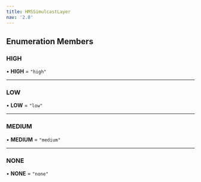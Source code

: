 ```yaml
---
title: HMSSimulcastLayer
nav: '2.8'
---
```


## Enumeration Members

### HIGH

• **HIGH** = `"high"`

---

### LOW

• **LOW** = `"low"`

---

### MEDIUM

• **MEDIUM** = `"medium"`

---

### NONE

• **NONE** = `"none"`
